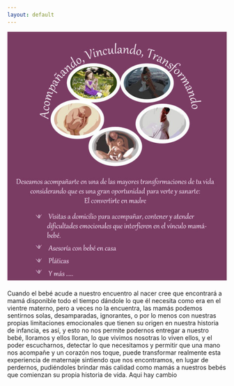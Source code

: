 ```yaml
---
layout: default
---
```


![nanabi](/assets/images/inicio-nanabi.jpg)

Cuando el bebé acude a nuestro encuentro al nacer cree que encontrará a mamá disponible todo el tiempo dándole lo que él necesita como era en el vientre materno, pero a veces no la encuentra, las mamás podemos sentirnos solas, desamparadas, ignorantes, o por lo menos con nuestras propias limitaciones emocionales que tienen su origen en nuestra historia de infancia, es así, y esto no nos permite podernos entregar a nuestro bebé,  lloramos y ellos lloran, lo que vivimos nosotras lo viven ellos, y el poder escucharnos, detectar lo que necesitamos y permitir que una mano nos acompañe y un corazón nos toque,  puede transformar realmente esta experiencia de maternaje sintiendo que nos encontramos, en lugar de perdernos, pudiéndoles brindar más calidad como mamás a nuestros bebés que comienzan su propia historia de vida. Aqui hay cambio



